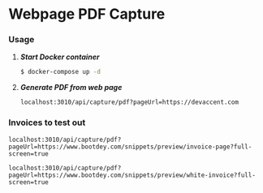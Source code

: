 # Webpage PDF Capture

### Usage

1. **_Start Docker container_**

    ```bash
    $ docker-compose up -d
    ```

2. **_Generate PDF from web page_**

    ```
    localhost:3010/api/capture/pdf?pageUrl=https://devaccent.com
    ```


### Invoices to test out

```
localhost:3010/api/capture/pdf?pageUrl=https://www.bootdey.com/snippets/preview/invoice-page?full-screen=true
```
```
localhost:3010/api/capture/pdf?pageUrl=https://www.bootdey.com/snippets/preview/white-invoice?full-screen=true
```
